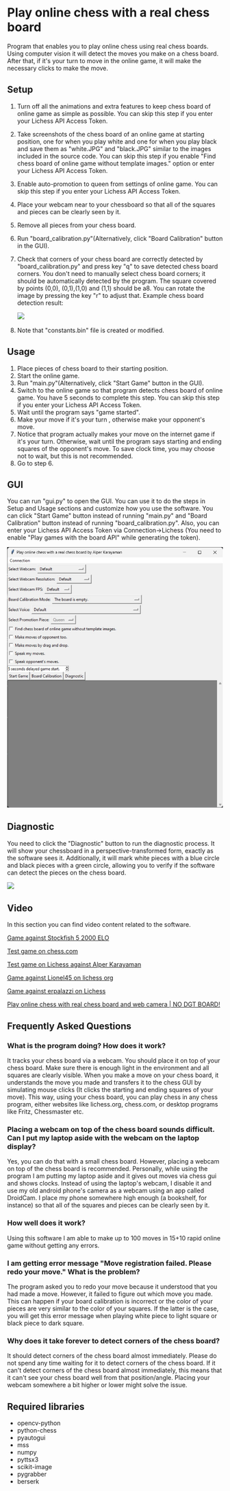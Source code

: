 # Play online chess with a real chess board
Program that enables you to play online chess using real chess boards.  Using computer vision it will detect the moves you make on a chess board. After that, if it's your turn to move in the online game, it will make the necessary clicks to make the move.

## Setup

1. Turn off all the animations and extra features to keep chess board of online game as simple as possible. You can skip this step if you enter your Lichess API Access Token. 

2. Take screenshots of the chess board of an online game at starting position, one for when you play white and one for when you play black and save them as "white.JPG" and "black.JPG" similar to the images included in the source code. You can skip this step if you enable "Find chess board of online game without template images." option or enter your Lichess API Access Token.

3. Enable auto-promotion to queen from settings of online game. You can skip this step if you enter your Lichess API Access Token.

4. Place your webcam near to your chessboard so that all of the squares and pieces can be clearly seen by it.

5. Remove all pieces from your chess board.

6. Run "board_calibration.py"(Alternatively, click "Board Calibration" button in the GUI).

7. Check that corners of your chess board are correctly detected by "board_calibration.py" and press key "q" to save detected chess board corners. You don't need to manually select chess board corners; it should be automatically detected by the program. The square covered by points (0,0), (0,1),(1,0) and (1,1) should be a8. You can rotate the image by pressing the key "r" to adjust that. Example chess board detection result:

   ![](https://github.com/karayaman/Play-online-chess-with-real-chess-board/blob/main/chessboard_detection_result.jpg?raw=true)

8. Note that "constants.bin" file is created or modified.

## Usage

1. Place pieces of chess board to their starting position.
2. Start the online game.
3. Run "main.py"(Alternatively, click "Start Game" button in the GUI).
4. Switch to the online game so that program detects chess board of online game. You have 5 seconds to complete this step. You can skip this step if you enter your Lichess API Access Token.
5.  Wait until the program says "game started".
6. Make your move if it's your turn , otherwise make your opponent's move.
8. Notice that program actually makes your move on the internet game if it's your turn. Otherwise, wait until the program says starting and ending squares of the opponent's move. To save clock time, you may choose not to wait, but this is not recommended.
9. Go to step 6.

## GUI

You can run "gui.py" to open the GUI. You can use it to do the steps in Setup and Usage sections and customize how you use the software. You can click "Start Game" button instead of running "main.py" and "Board Calibration" button instead of running "board_calibration.py". Also, you can enter your Lichess API Access Token via Connection&#8594;Lichess (You need to enable "Play games with the board API" while generating the token).

![](https://github.com/karayaman/Play-online-chess-with-real-chess-board/blob/main/gui.jpg?raw=true)

## Diagnostic

You need to click the "Diagnostic" button to run the diagnostic process. It will show your chessboard in a perspective-transformed form, exactly as the software sees it. Additionally, it will mark white pieces with a blue circle and black pieces with a green circle, allowing you to verify if the software can detect the pieces on the chess board.

![](https://github.com/karayaman/Play-online-chess-with-real-chess-board/blob/main/diagnostic.jpg?raw=true)

## Video

In this section you can find video content related to the software.

[Game against Stockfish 5 2000 ELO](https://youtu.be/6KV4kHBKh3w)

[Test game on chess.com](https://youtu.be/Z3-hE0JbJf0)

[Test game on Lichess against Alper Karayaman](https://youtu.be/rz-2QRwYVNY)

[Game against Lionel45 on lichess org](https://youtu.be/YC5-6DXq_CI)

[Game against erpalazzi on Lichess](https://youtu.be/XXKsIOWz9QQ)

[Play online chess with real chess board and web camera | NO DGT BOARD!](https://www.youtube.com/watch?v=LX-4czb3xi0&lc=Ugxo6cXY0cR2TArDpuZ4AaABAg)

## Frequently Asked Questions

### What is the program doing? How does it work? 

It tracks your chess board via a webcam. You should place it on top of your chess board. Make sure there is enough light in the environment and all squares are clearly visible. When you make a move on your chess board, it understands the move you made and transfers it to the chess GUI by simulating mouse clicks (It clicks the starting and ending squares of your move). This way, using your chess board, you can play chess in any chess program, either websites like lichess.org, chess.com, or desktop programs like Fritz, Chessmaster etc.

### Placing a webcam on top of the chess board sounds difficult. Can I put my laptop aside with the webcam on the laptop display?

Yes, you can do that with a small chess board. However, placing a webcam on top of the chess board is recommended. Personally, while using the program I am putting my laptop aside and it gives out moves via chess gui and shows clocks. Instead of using the laptop's webcam, I disable it and use my old android phone's camera as a webcam using an app called DroidCam. I place my phone somewhere high enough (a bookshelf, for instance) so that all of the squares and pieces can be clearly seen by it.

### How well does it work?

Using this software I am able to make up to 100 moves in 15+10 rapid online game without getting any errors.

### I am getting error message "Move registration failed. Please redo your move." What is the problem?

The program asked you to redo your move because it understood that you had made a move. However, it failed to figure out which move you made. This can happen if your board calibration is incorrect or the color of your pieces are very similar to the color of your squares. If the latter is the case, you will get this error message when playing white piece to light square or black piece to dark square. 

### Why does it take forever to detect corners of the chess board?

It should detect corners of the chess board almost immediately. Please do not spend any time waiting for it to detect corners of the chess board. If it can't detect corners of the chess board almost immediately, this means that it can't see your chess board well from that position/angle. Placing your webcam somewhere a bit higher or lower might solve the issue.

## Required libraries

- opencv-python
- python-chess
- pyautogui
- mss
- numpy
- pyttsx3
- scikit-image
- pygrabber
- berserk
